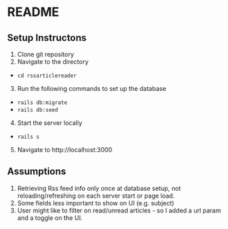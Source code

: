 # README
## Setup Instructons
1. Clone git repository
2. Navigate to the directory
  - `cd rssarticlereader`
3. Run the following commands to set up the database
  - `rails db:migrate`
  - `rails db:seed`
4. Start the server locally
  - `rails s`
5. Navigate to http://localhost:3000

## Assumptions
1. Retrieving Rss feed info only once at database setup, not reloading/refreshing on each server start or page load.
2. Some fields less important to show on UI (e.g. subject)
3. User might like to filter on read/unread articles - so I added a url param and a toggle on the UI.
